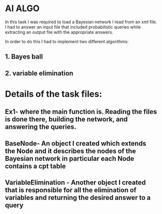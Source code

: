 # AI ALGO
In this task I was required to load a Bayesian network I read from an xml file.
I had to answer an input file that included probabilistic queries while extracting an output file with the appropriate answers.

In order to do this I had to implement two different algorithms:
## 1. Bayes ball 
## 2. variable elimination


# Details of the task files:
## Ex1- where the main function is. Reading the files is done there, building the network, and answering the queries.
## BaseNode- An object I created which extends the Node and it describes the nodes of the Bayesian network in particular each Node contains a cpt table
## VariableElimination - Another object I created that is responsible for all the elimination of variables and returning the desired answer to a query
